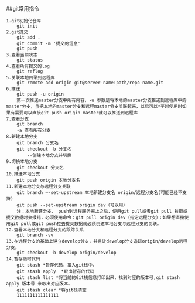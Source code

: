 ##git常用指令

    1.git初始化仓库
        git init
    2.git提交
        git add .
        git commit -m '提交的信息'
        git push
    3.查看当前状态
        git status
    4.查看所有提交的log
        git reflog
    5.关联本地目录到远程库
        git remote add origin git@server-name:path/repo-name.git
    6.推送
        git push -u origin
        第一次推送master分支中所有内容，-u 参数是将本地的master分支推送到远程库中的master分支，且把本地的master分支和远程master分支关联起来，以后可以*平时使用时如果有需要可以直接git push origin master就可以推送到远程库
    7.查看分支
        git branch
        -a 查看所有分支
    8.新建本地分支
        git branch 分支名
        git checkout -b 分支名 
            --创建本地分支并切换
    9.切换本地分支
        git checkout 分支名
    10.推送本地分支
        git push origin 本地分支名
    11.新建本地分支与远程分支关联
        git branch –-set-upstream 本地新建分支名 origin/远程分支名(可能已经不支持)
        git push --set-upstream origin dev（可以用）
        注：本地新建分支， push到远程服务器上之后，使用git pull或者git pull 拉取或提交数据时会报错，必须使用命令：git pull origin dev（指定远程分支）；如果想直接使用git pull或git push拉去提交数据就必须创建本地分支与远程分支的关联。
    12.查看本地分支和远程分支的跟踪关系
        git branch -vv
    13.在远程分支的基础上建立develop分支，并且让develop分支追踪origin/develop远程分支。
        git checkout -b develop origin/develop
    14.暂存临时代码
        git stash *暂存代码，推入git栈中，
        git stash apply  *取出暂存的代码
        git stash list *将当前的Git栈信息打印出来，找到对应的版本号,git stash apply 版本号 来取出对应版本。
        git stash clear *将git栈清空
        1111111111111111